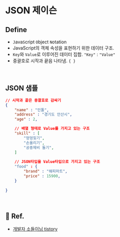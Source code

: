 # JSON 제이슨

## Define
- `J`ava`S`cript `O`bject `N`otation
- JavaScript의 객체 속성을 표현하기 위한 데이터 구조.
- `Key`와 `Value`로 이루어진 데이터 집합. `"Key"` : `"Value"`
- 중괄호로 시작과 끝음 나타냄. `{ }`

<br>

## JSON 샘플
~~~JSON
// 시작과 끝은 중괄호로 감싸기
{
    "name" : "민톨",
    "address" : "경기도 안산시",
    "age" : 2,

    // 배열 형태로 Value를 가지고 있는 구조
    "skill" : [
        "멍멍짖기",
        "손올리기",
        "공중제비 돌기",
    ]
    
    // JSON타입을 Value타입으로 가지고 있는 구조
    "food" : {
        "brand" : "해피마트",
        "price" : 15900,
    }
    
}
~~~

<br>

## 💌 Ref.
- [개발자 소들이님 tistory](https://babbab2.tistory.com/69)
